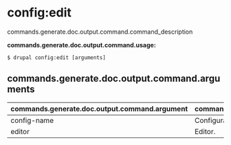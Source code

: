 # config:edit
commands.generate.doc.output.command.command_description

**commands.generate.doc.output.command.usage:**
```
$ drupal config:edit [arguments] 
```


## commands.generate.doc.output.command.arguments
commands.generate.doc.output.command.argument | commands.generate.doc.output.command.details
---------|-------------
config-name | Configuration name.
editor | Editor.
